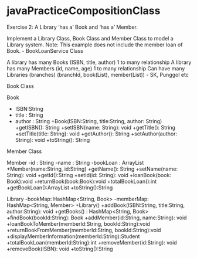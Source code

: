 # javaPracticeCompositionClass

Exercise 2:
A Library ‘has a’ Book and  ‘has a’ Member.

Implement a Library Class, Book Class and Member Class to model a Library system. 
Note: This example does not include the member loan of Book. - BookLoanService Class

A library has many Books (ISBN, title, author) 1 to many relationship
A library has many Members (id, name, age) 1 to many relationship
Can have many Libraries (branches) (branchId,  book(List), member(List)) - SK, Punggol etc


Book Class

Book
- ISBN:String
- title : String 
- author : String
+Book(ISBN:String, title:String, author: String) 
+getISBN(): String
+setISBN(name: String): void
+getTitle(): String
+setTitle(title: String): void
+getAuthor(): String
+setAuthor(author: String): void
+toString(): String


Member Class

Member
-id : String
-name : String
-bookLoan : ArrayList<Book>
+Member(name:String, id:String)
+getName(): String
+setName(name: String): void
+getId():String
+setId(id: String): void
+loanBook(book: Book):void
+returnBook(book:Book):void
+totalBookLoan():int
+getBookLoan():ArrayList<Course>
+toString():String

Library
-bookMap: HashMap<String, Book>
-memberMap: HashMap<String, Member>
+Library()
+addBook(ISBN:String, title:String, author:String): void
+getBooks() : HashMap<String, Book>
+findBook(bookId:String): Book
+addMember(id:String, name:String): void
+loanBookToMember(memberId:String, bookId:String):void
+returnBookFromMember(memberId:String, bookId:String):void
+displayMemberInformation(memberId:String):Student
+totalBookLoan(memberId:String):int
+removeMember(id:String): void
+removeBook(ISBN): void
+toString():String

